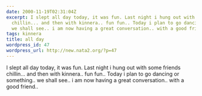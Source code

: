 ```yaml
---
date: 2000-11-19T02:31:04Z
excerpt: I slept all day today, it was fun. Last night i hung out with some friends
  chillin... and then with kinnera.. fun fun.. Today i plan to go dancing or something..
  we shall see.. i am now having a great conversation.. with a good friend..
tags: kinnera
title: all day
wordpress_id: 47
wordpress_url: http://new.nata2.org/?p=47
---
```


I slept all day today, it was fun. Last night i hung out with some friends chillin... and then with kinnera.. fun fun.. Today i plan to go dancing or something.. we shall see.. i am now having a great conversation.. with a good friend..

